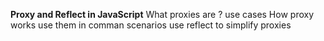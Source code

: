 **Proxy and Reflect in JavaScript**
What proxies are ? use cases
How proxy works
use them in comman scenarios
use reflect to simplify proxies